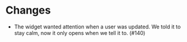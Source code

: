 # Changes
- The widget wanted attention when a user was updated. We told it to stay calm, now it only opens when we tell it to. (#140)
